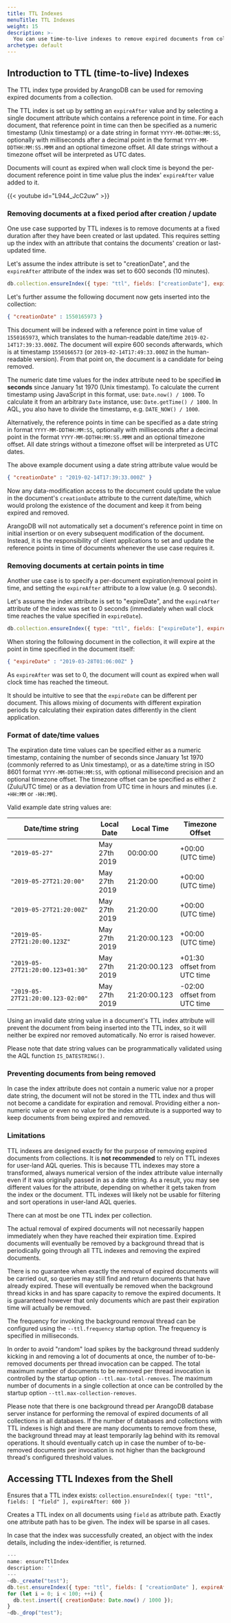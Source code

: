 ```yaml
---
title: TTL Indexes
menuTitle: TTL Indexes
weight: 15
description: >-
  You can use time-to-live indexes to remove expired documents from collections
archetype: default
---
```

## Introduction to TTL (time-to-live) Indexes

The TTL index type provided by ArangoDB can be used for removing expired documents
from a collection.

The TTL index is set up by setting an `expireAfter` value and by selecting a single 
document attribute which contains a reference point in time. For each document, that
reference point in time can then be specified as a numeric timestamp (Unix timestamp) or 
a date string in format `YYYY-MM-DDTHH:MM:SS`, optionally with milliseconds after a
decimal point in the format `YYYY-MM-DDTHH:MM:SS.MMM` and an optional timezone offset.
All date strings without a timezone offset will be interpreted as UTC dates.

Documents will count as expired when wall clock time is beyond the per-document 
reference point in time value plus the index' `expireAfter` value added to it. 

{{< youtube id="L944_JcC2uw" >}}

### Removing documents at a fixed period after creation / update

One use case supported by TTL indexes is to remove documents at a fixed duration
after they have been created or last updated. This requires setting up the index
with an attribute that contains the documents' creation or last-updated time.

Let's assume the index attribute is set to "creationDate", and the `expireAfter`
attribute of the index was set to 600 seconds (10 minutes).

```js
db.collection.ensureIndex({ type: "ttl", fields: ["creationDate"], expireAfter: 600 });
```

Let's further assume the following document now gets inserted into the collection:

```json
{ "creationDate" : 1550165973 }
```

This document will be indexed with a reference point in time value of `1550165973`,
which translates to the human-readable date/time `2019-02-14T17:39:33.000Z`. The document
will expire 600 seconds afterwards, which is at timestamp `1550166573` (or
`2019-02-14T17:49:33.000Z` in the human-readable version). From that point on, the
document is a candidate for being removed.

The numeric date time values for the index attribute need to be specified
**in seconds** since January 1st 1970 (Unix timestamp). To calculate the
current timestamp using JavaScript in this format, use: `Date.now() / 1000`.
To calculate it from an arbitrary `Date` instance, use:
`Date.getTime() / 1000`. In AQL, you also have to divide the timestamp,
e.g. `DATE_NOW() / 1000`.

Alternatively, the reference points in time can be specified as a date string in format
`YYYY-MM-DDTHH:MM:SS`, optionally with milliseconds after a decimal point in the
format `YYYY-MM-DDTHH:MM:SS.MMM` and an optional timezone offset. All
date strings without a timezone offset will be interpreted as UTC dates.

The above example document using a date string attribute value would be

```json
{ "creationDate" : "2019-02-14T17:39:33.000Z" }
```

Now any data-modification access to the document could update the value in the document's
`creationDate` attribute to the current date/time, which would prolong the existence
of the document and keep it from being expired and removed. 

ArangoDB will not automatically set a document's reference point in time on initial insertion 
or on every subsequent modification of the document. Instead, it is the responsibility of 
client applications to set and update the reference points in time of documents whenever
the use case requires it.

### Removing documents at certain points in time

Another use case is to specify a per-document expiration/removal point in time, and setting
the `expireAfter` attribute to a low value (e.g. 0 seconds).

Let's assume the index attribute is set to "expireDate", and the `expireAfter`
attribute of the index was set to 0 seconds (immediately when wall clock time reaches
the value specified in `expireDate`).

```js
db.collection.ensureIndex({ type: "ttl", fields: ["expireDate"], expireAfter: 0 });
```

When storing the following document in the collection, it will expire at the point in time
specified in the document itself:

```json
{ "expireDate" : "2019-03-28T01:06:00Z" }
```
 
As `expireAfter` was set to 0, the document will count as expired when wall clock time 
has reached the timeout.

It should be intuitive to see that the `expireDate` can be different per document.
This allows mixing of documents with different expiration periods by calculating their
expiration dates differently in the client application.

### Format of date/time values

The expiration date time values can be specified either as a numeric timestamp, containing
the number of seconds since January 1st 1970 (commonly referred to as Unix timestamp),
or as a date/time string in ISO 8601 format `YYYY-MM-DDTHH:MM:SS`, with optional millisecond 
precision and an optional timezone offset. The timezone offset can be specified as either 
`Z` (Zulu/UTC time) or as a deviation from UTC time in hours and minutes (i.e. `+HH:MM` or `-HH:MM`).

Valid example date string values are:

| Date/time string                  | Local Date    | Local Time   | Timezone Offset             |
|-----------------------------------|---------------|--------------|-----------------------------|
| `"2019-05-27"`                    | May 27th 2019 | 00:00:00     | +00:00 (UTC time)           |
| `"2019-05-27T21:20:00"`           | May 27th 2019 | 21:20:00     | +00:00 (UTC time)           |
| `"2019-05-27T21:20:00Z"`          | May 27th 2019 | 21:20:00     | +00:00 (UTC time)           |
| `"2019-05-27T21:20:00.123Z"`      | May 27th 2019 | 21:20:00.123 | +00:00 (UTC time)           |
| `"2019-05-27T21:20:00.123+01:30"` | May 27th 2019 | 21:20:00.123 | +01:30 offset from UTC time |
| `"2019-05-27T21:20:00.123-02:00"` | May 27th 2019 | 21:20:00.123 | -02:00 offset from UTC time |

Using an invalid date string value in a document's TTL index attribute will prevent the document
from being inserted into the TTL index, so it will neither be expired nor removed automatically.
No error is raised however.

Please note that date string values can be programmatically validated using the AQL function 
`IS_DATESTRING()`.

### Preventing documents from being removed

In case the index attribute does not contain a numeric value nor a proper date string,
the document will not be stored in the TTL index and thus will not become a candidate 
for expiration and removal. Providing either a non-numeric value or even no value for 
the index attribute is a supported way to keep documents from being expired and removed.

### Limitations

TTL indexes are designed exactly for the purpose of removing expired documents
from collections. It is **not recommended** to rely on TTL indexes for user-land
AQL queries. This is because TTL indexes may store a transformed, always
numerical version of the index attribute value internally even if it was
originally passed in as a date string. As a result, you may see different
values for the attribute, depending on whether it gets taken from the
index or the document. TTL indexes will likely not be usable for filtering and
sort operations in user-land AQL queries.

There can at most be one TTL index per collection.

The actual removal of expired documents will not necessarily happen immediately when 
they have reached their expiration time. 
Expired documents will eventually be removed by a background thread that is periodically
going through all TTL indexes and removing the expired documents.

There is no guarantee when exactly the removal of expired documents will be carried
out, so queries may still find and return documents that have already expired. These
will eventually be removed when the background thread kicks in and has spare capacity to
remove the expired documents. It is guaranteed however that only documents which are 
past their expiration time will actually be removed.
  
The frequency for invoking the background removal thread can be configured using 
the `--ttl.frequency` startup option. The frequency is specified in milliseconds.

In order to avoid "random" load spikes by the background thread suddenly kicking 
in and removing a lot of documents at once, the number of to-be-removed documents
per thread invocation can be capped.
The total maximum number of documents to be removed per thread invocation is
controlled by the startup option `--ttl.max-total-removes`. The maximum number of
documents in a single collection at once can be controlled by the startup option
`--ttl.max-collection-removes`.

Please note that there is one background thread per ArangoDB database server instance 
for performing the removal of expired documents of all collections in all databases. 
If the number of databases and collections with TTL indexes is high and there are many 
documents to remove from these, the background thread may at least temporarily lag
behind with its removal operations. It should eventually catch up in case the number
of to-be-removed documents per invocation is not higher than the background thread's
configured threshold values.

## Accessing TTL Indexes from the Shell

Ensures that a TTL index exists:
`collection.ensureIndex({ type: "ttl", fields: [ "field" ], expireAfter: 600 })`

Creates a TTL index on all documents using `field` as attribute path. Exactly 
one attribute path has to be given. The index will be sparse in all cases.

In case that the index was successfully created, an object with the index
details, including the index-identifier, is returned.

```js
---
name: ensureTtlIndex
description: ''
---
~db._create("test");
db.test.ensureIndex({ type: "ttl", fields: [ "creationDate" ], expireAfter: 600 });
for (let i = 0; i < 100; ++i) {
  db.test.insert({ creationDate: Date.now() / 1000 });
}
~db._drop("test");
```
